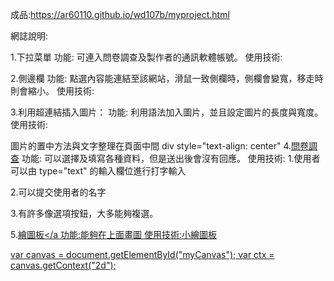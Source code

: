 成品:https://ar60110.github.io/wd107b/myproject.html

網誌說明:

1.下拉菜單 功能: 可連入問卷調查及製作者的通訊軟體帳號。 使用技術:

2.側邊欄 功能: 點選內容能連結至該網站，滑鼠一致側欄時，側欄會變寬，移走時則會縮小。 使用技術:

3.利用超連結插入圖片： 功能: 利用語法加入圖片，並且設定圖片的長度與寬度。 使用技術: 

圖片的置中方法與文字整理在頁面中間 div style="text-align: center"
4.<a href="https://ar60110.github.io/wd107b/survey.html">問卷調查</a> 功能: 可以選擇及填寫各種資料，但是送出後會沒有回應。 使用技術: 1.使用者可以由 type="text" 的輸入欄位進行打字輸入

2.可以提交使用者的名字

3.有許多像選項按鈕，大多能夠複選。

5.<a href=">https://ar60110.github.io/wd107b/canvas.html">繪圖板</a 功能:能夠在上面畫圖 使用技術:小繪圖板

var canvas = document.getElementById("myCanvas"); var ctx = canvas.getContext("2d");
